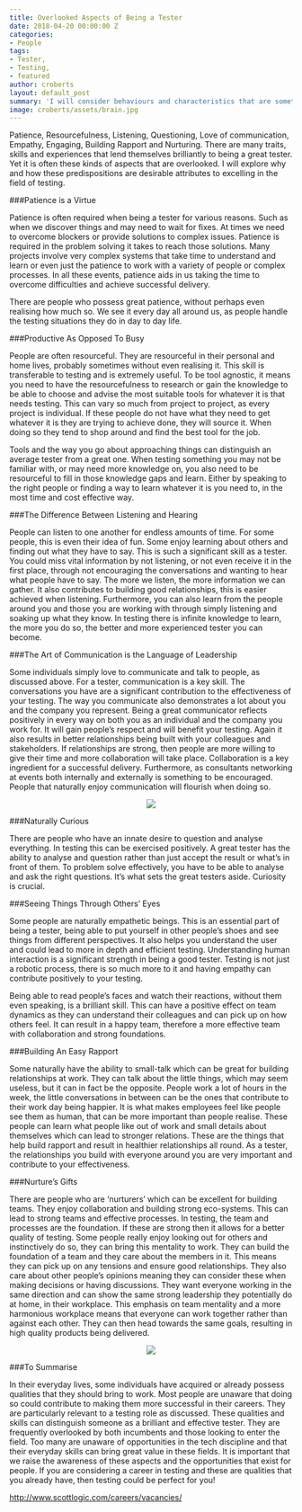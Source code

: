 ```yaml
---
title: Overlooked Aspects of Being a Tester
date: 2018-04-20 00:00:00 Z
categories:
- People
tags:
- Tester,
- Testing,
- featured
author: croberts
layout: default_post
summary: 'I will consider behaviours and characteristics that are sometimes under appreciated when defining what a good, or even great tester looks like. '
image: croberts/assets/brain.jpg
---
```


Patience, Resourcefulness, Listening, Questioning, Love of communication, Empathy, Engaging, Building Rapport and Nurturing. There are many traits, skills and experiences that lend themselves brilliantly to being a great tester. Yet it is often these kinds of aspects that are overlooked. I will explore why and how these predispositions are desirable attributes to excelling in the field of testing. 

###Patience is a Virtue

Patience is often required when being a tester for various reasons. Such as when we discover things and may need to wait for fixes. At times we need to overcome blockers or provide solutions to complex issues. Patience is required in the problem solving it takes to reach those solutions. Many projects involve very complex systems that take time to understand and learn or even just the patience to work with a variety of people or complex processes. In all these events, patience aids in us taking the time to overcome difficulties and achieve successful delivery. 

There are people who possess great patience, without perhaps even realising how much so. We see it every day all around us, as people handle the testing situations they do in day to day life. 

###Productive As Opposed To Busy

People are often resourceful. They are resourceful in their personal and home lives, probably sometimes without even realising it. This skill is transferable to testing and is extremely useful. To be tool agnostic, it means you need to have the resourcefulness to research or gain the knowledge to be able to choose and advise the most suitable tools for whatever it is that needs testing. This can vary so much from project to project, as every project is individual. If these people do not have what they need to get whatever it is they are trying to achieve done, they will source it. When doing so they tend to shop around and find the best tool for the job. 

Tools and the way you go about approaching things can distinguish an average tester from a great one. When testing something you may not be familiar with, or may need more knowledge on, you also need to be resourceful to fill in those knowledge gaps and learn. Either by speaking to the right people or finding a way to learn whatever it is you need to, in the most time and cost effective way. 

###The Difference Between Listening and Hearing

People can listen to one another for endless amounts of time. For some people, this is even their idea of fun. Some enjoy learning about others and finding out what they have to say. This is such a significant skill as a tester. You could miss vital information by not listening, or not even receive it in the first place, through not encouraging the conversations and wanting to hear what people have to say. The more we listen, the more information we can gather. It also contributes to building good relationships, this is easier achieved when listening. Furthermore, you can also learn from the people around you and those you are working with through simply listening and soaking up what they know. In testing there is infinite knowledge to learn, the more you do so, the better and more experienced tester you can become. 

###The Art of Communication is the Language of Leadership

Some individuals simply love to communicate and talk to people, as discussed above. For a tester, communication is a key skill. The conversations you have are a significant contribution to the effectiveness of your testing. The way you communicate also demonstrates a lot about you and the company you represent. Being a great communicator reflects positively in every way on both you as an individual and the company you work for. It will gain people’s respect and will benefit your testing. Again it also results in better relationships being built with your colleagues and stakeholders. If relationships are strong, then people are more willing to give their time and more collaboration will take place. Collaboration is a key ingredient for a successful delivery. Furthermore, as consultants networking at events both internally and externally is something to be encouraged. People that naturally enjoy communication will flourish when doing so.

<p style="text-align:center"><img src="{{site.baseurl}}/croberts/assets/144779-146542.jpg"/></p>

###Naturally Curious

There are people who have an innate desire to question and analyse everything. In testing this can be exercised positively. A great tester has the ability to analyse and question rather than just accept the result or what’s in front of them. To problem solve effectively, you have to be able to analyse and ask the right questions. It’s what sets the great testers aside. Curiosity is crucial. 

###Seeing Things Through Others’ Eyes

Some people are naturally empathetic beings. This is an essential part of being a tester, being able to put yourself in other people’s shoes and see things from different perspectives. It also helps you understand the user and could lead to more in depth and efficient testing. Understanding human interaction is a significant strength in being a good tester. Testing is not just a robotic process, there is so much more to it and having empathy can contribute positively to your testing.

Being able to read people’s faces and watch their reactions, without them even speaking, is a brilliant skill. This can have a positive effect on team dynamics as they can understand their colleagues and can pick up on how others feel. It can result in a happy team, therefore a more effective team with collaboration and strong foundations. 

###Building An Easy Rapport

Some naturally have the ability to small-talk which can be great for building relationships at work. They can talk about the little things, which may seem useless, but it can in fact be the opposite. People work a lot of hours in the week, the little conversations in between can be the ones that contribute to their work day being happier. It is what makes employees feel like people see them as human, that can be more important than people realise. These people can learn what people like out of work and small details about themselves which can lead to stronger relations. These are the things that help build rapport and result in healthier relationships all round. As a tester, the relationships you build with everyone around you are very important and contribute to your effectiveness. 

###Nurture’s Gifts

There are people who are ‘nurturers’ which can be excellent for building teams. They enjoy collaboration and building strong eco-systems. This can lead to strong teams and effective processes. In testing, the team and processes are the foundation. If these are strong then it allows for a better quality of testing. Some people really enjoy looking out for others and instinctively do so, they can bring this mentality to work. They can build the foundation of a team and they care about the members in it. This means they can pick up on any tensions and ensure good relationships. They also care about other people’s opinions meaning they can consider these when making decisions or having discussions. They want everyone working in the same direction and can show the same strong leadership they potentially do at home, in their workplace. This emphasis on team mentality and a more harmonious workplace means that everyone can work together rather than against each other. They can then head towards the same goals, resulting in high quality products being delivered. 

<p style="text-align:center"><img src="{{site.baseurl}}/croberts/assets/nurture-vs-nature-600x401.jpg"/></p>

###To Summarise

In their everyday lives, some individuals have acquired or already possess qualities that they should bring to work.  Most people are unaware that doing so could contribute to making them more successful in their careers. They are particularly relevant to a testing role as discussed. These qualities and skills can distinguish someone as a brilliant and effective tester. They are frequently overlooked by both incumbents and those looking to enter the field. Too many are unaware of opportunities in the tech discipline and that their everyday skills can bring great value in these fields. It is important that we raise the awareness of these aspects and the opportunities that exist for people. If you are considering a career in testing and these are qualities that you already have, then testing could be perfect for you!

[http://www.scottlogic.com/careers/vacancies/ ](http://www.scottlogic.com/careers/vacancies/ )
